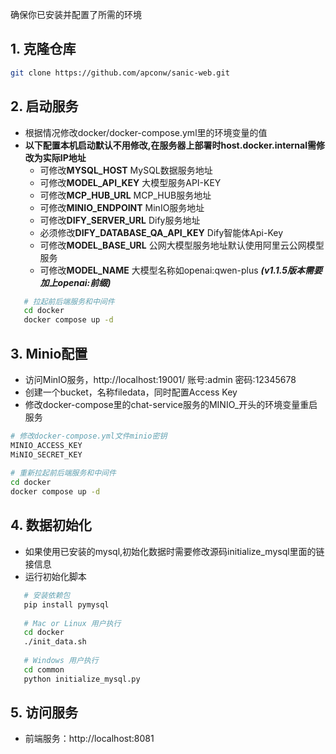 确保你已安装并配置了所需的环境

## 1. 克隆仓库
```bash
git clone https://github.com/apconw/sanic-web.git
```

## 2. 启动服务
- 根据情况修改docker/docker-compose.yml里的环境变量的值
- **以下配置本机启动默认不用修改,在服务器上部署时host.docker.internal需修改为实际IP地址**
    - 可修改**MYSQL_HOST** MySQL数据服务地址
    - 可修改**MODEL_API_KEY** 大模型服务API-KEY
    - 可修改**MCP_HUB_URL** MCP_HUB服务地址
    - 可修改**MINIO_ENDPOINT** MinIO服务地址
    - 可修改**DIFY_SERVER_URL** Dify服务地址
    - 必须修改**DIFY_DATABASE_QA_API_KEY** Dify智能体Api-Key
    - 可修改**MODEL_BASE_URL** 公网大模型服务地址默认使用阿里云公网模型服务
    - 可修改**MODEL_NAME** 大模型名称如openai:qwen-plus ***(v1.1.5版本需要加上openai:前缀)***

```bash
   # 拉起前后端服务和中间件
   cd docker
   docker compose up -d
```

## 3. Minio配置
   - 访问MinIO服务，http://localhost:19001/ 账号:admin 密码:12345678
   - 创建一个bucket，名称filedata，同时配置Access Key
   - 修改docker-compose里的chat-service服务的MINIO_开头的环境变量重启服务

```bash
# 修改docker-compose.yml文件minio密钥
MINIO_ACCESS_KEY
MiNIO_SECRET_KEY
  
# 重新拉起前后端服务和中间件
cd docker
docker compose up -d
```


## 4. 数据初始化
- 如果使用已安装的mysql,初始化数据时需要修改源码initialize_mysql里面的链接信息
- 运行初始化脚本
```bash
   # 安装依赖包
   pip install pymysql
   
   # Mac or Linux 用户执行
   cd docker
   ./init_data.sh
   
   # Windows 用户执行
   cd common
   python initialize_mysql.py
```
   
   
## 5. **访问服务**
- 前端服务：http://localhost:8081